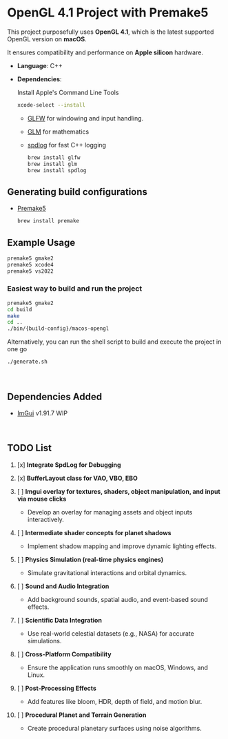 # OpenGL 4.1 Project with Premake5

This project purposefully uses **OpenGL 4.1**, which is the latest supported OpenGL version on **macOS**.

It ensures compatibility and performance on **Apple silicon** hardware.
<br/>

- **Language**: C++
- **Dependencies**:
  <br/>

  Install Apple's Command Line Tools

  ```bash
  xcode-select --install
  ```

  - [GLFW](https://www.glfw.org/) for windowing and input handling.
  - [GLM](https://github.com/g-truc/glm) for mathematics
  - [spdlog](https://github.com/gabime/spdlog) for fast C++ logging

    ```bash
    brew install glfw
    brew install glm
    brew install spdlog
    ```

## **Generating build configurations**

- [Premake5](https://premake.github.io/)
  ```bash
  brew install premake
  ```

## Example Usage

```bash
premake5 gmake2
premake5 xcode4
premake5 vs2022
```

### Easiest way to build and run the project

```bash
premake5 gmake2
cd build
make
cd ..
./bin/{build-config}/macos-opengl
```

Alternatively, you can run the shell script to build and execute the project in one go

```bash
./generate.sh
```

  <br/>

## **Dependencies Added**

- [ImGui](https://github.com/ocornut/imgui/tree/docking) v1.91.7 WIP

<br/>

## **TODO List**

1. [x] **Integrate SpdLog for Debugging**

2. [x] **BufferLayout class for VAO, VBO, EBO**

3. [ ] **Imgui overlay for textures, shaders, object manipulation, and input via mouse clicks**

   - Develop an overlay for managing assets and object inputs interactively.

4. [ ] **Intermediate shader concepts for planet shadows**

   - Implement shadow mapping and improve dynamic lighting effects.

5. [ ] **Physics Simulation (real-time physics engines)**

   - Simulate gravitational interactions and orbital dynamics.

6. [ ] **Sound and Audio Integration**

   - Add background sounds, spatial audio, and event-based sound effects.

7. [ ] **Scientific Data Integration**

   - Use real-world celestial datasets (e.g., NASA) for accurate simulations.

8. [ ] **Cross-Platform Compatibility**

   - Ensure the application runs smoothly on macOS, Windows, and Linux.

9. [ ] **Post-Processing Effects**

   - Add features like bloom, HDR, depth of field, and motion blur.

10. [ ] **Procedural Planet and Terrain Generation**
    - Create procedural planetary surfaces using noise algorithms.
